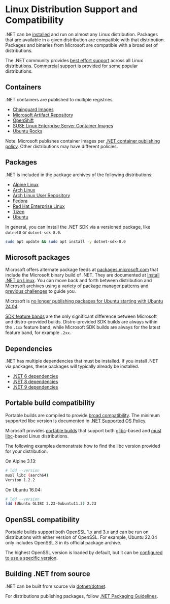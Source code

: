 # Linux Distribution Support and Compatibility

.NET can be [installed](https://learn.microsoft.com/dotnet/core/install/linux) and run on almost any Linux distribution. Packages that are available in a given distribution are compatible with that distribution. Packages and binaries from Microsoft are compatible with a broad set of distributions.

The .NET community provides [best effort support](./os-lifecycle-policy.md) across all Linux distributions. [Commercial support](support.md) is provided for some popular distributions.

## Containers

.NET containers are published to multiple registries.

- [Chainguard Images](https://images.chainguard.dev/directory/image/dotnet-sdk/versions)
- [Microsoft Artifact Repository](https://mcr.microsoft.com/catalog?search=dotnet/)
- [OpenShift](https://developers.redhat.com/blog/2018/07/05/deploy-dotnet-core-apps-openshift)
- [SUSE Linux Enterprise Server Container Images](https://registry.suse.com/repositories?languages%5B%5D=dotnet)
- [Ubuntu Rocks](https://hub.docker.com/r/ubuntu/dotnet-aspnet)

Note: Microsoft publishes container images per [.NET container publishing policy](https://github.com/dotnet/dotnet-docker/blob/main/documentation/supported-platforms.md). Other distributions may have different policies.

## Packages

.NET is included in the package archives of the following distributions:

- [Alpine Linux](https://pkgs.alpinelinux.org/packages?name=dotnet*)
- [Arch Linux](https://archlinux.org/packages/?q=dotnet)
- [Arch Linux User Repository](https://aur.archlinux.org/packages?K=dotnet)
- [Fedora](https://packages.fedoraproject.org/search?query=dotnet)
- [Red Hat Enterprise Linux](https://access.redhat.com/documentation/net/6.0)
- [Tizen](https://developer.samsung.com/tizen/About-Tizen.NET/Tizen.NET.html)
- [Ubuntu](https://packages.ubuntu.com/search?keywords=dotnet)

In general, you can install the .NET SDK via a versioned package, like `dotnet8` or `dotnet-sdk-8.0`.

```bash
sudo apt update && sudo apt install -y dotnet-sdk-8.0
```

## Microsoft packages

Microsoft offers alternate package feeds at [packages.microsoft.com](http://packages.microsoft.com/) that include the Microsoft binary build of .NET.
They are documented at [Install .NET on Linux](https://learn.microsoft.com/dotnet/core/install/linux).
You can move back and forth between distribution and Microsoft archives using a variety of [package manager patterns](https://learn.microsoft.com/dotnet/core/install/linux-package-mixup) and [previous challenges](https://github.com/dotnet/core/issues/7699) to guide you.

Microsoft is [no longer publishing packages for Ubuntu starting with Ubuntu 24.04](https://github.com/dotnet/core/discussions/9258).

[SDK feature bands](https://learn.microsoft.com/dotnet/core/releases-and-support#feature-bands-sdk-only) are the only significant difference between Microsoft and distro-provided builds. Distro-provided SDK builds are always within the `.1xx` feature band, while Microsoft SDK builds are always for the latest feature band, for example `.2xx`.

## Dependencies

.NET has multiple dependencies that must be installed. If you install .NET via packages, these packages will typically already be installed.

- [.NET 6 dependencies](./release-notes/6.0/linux-packages.md)
- [.NET 8 dependencies](./release-notes/8.0/linux-packages.md)
- [.NET 9 dependencies](./release-notes/9.0/os-packages.md)

## Portable build compatibility

Portable builds are compiled to provide [broad compatibility](https://github.com/dotnet/runtime/issues/83428). The minimum supported libc version is documented in [.NET Supported OS Policy](./os-lifecycle-policy.md).

Microsoft provides [portable builds](https://dotnet.microsoft.com/download/dotnet) that support both [glibc](https://www.gnu.org/software/libc/)-based and [musl libc](https://musl.libc.org/)-based Linux distributions.

The following examples demonstrate how to find the libc version provided for your distribution.

On Alpine 3.13:

```bash
# ldd --version
musl libc (aarch64)
Version 1.2.2
```

On Ubuntu 16.04:

```bash
# ldd --version
ldd (Ubuntu GLIBC 2.23-0ubuntu11.3) 2.23
```

## OpenSSL compatibility

Portable builds support both OpenSSL 1.x and 3.x and can be run on distributions with either version of OpenSSL. For example, Ubuntu 22.04 only includes OpenSSL 3 in its official package archive.

The highest OpenSSL version is loaded by default, but it can be [configured to use a specific version](https://github.com/dotnet/runtime/issues/79153#issuecomment-1335476471).

## Building .NET from source

.NET can be built from source via [dotnet/dotnet](https://github.com/dotnet/dotnet).

For distributions publishing packages, follow [.NET Packaging Guidelines](https://learn.microsoft.com/dotnet/core/distribution-packaging#recommended-packages).
